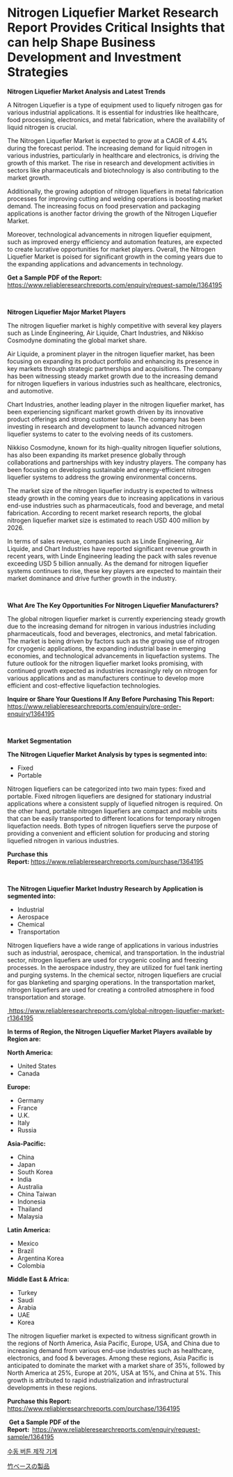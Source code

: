 <p><h1>Nitrogen Liquefier Market Research Report Provides Critical Insights that can help Shape Business Development and Investment Strategies</h1></p><p><strong>Nitrogen Liquefier Market Analysis and Latest Trends</strong></p>
<p><p>A Nitrogen Liquefier is a type of equipment used to liquefy nitrogen gas for various industrial applications. It is essential for industries like healthcare, food processing, electronics, and metal fabrication, where the availability of liquid nitrogen is crucial.</p><p>The Nitrogen Liquefier Market is expected to grow at a CAGR of 4.4% during the forecast period. The increasing demand for liquid nitrogen in various industries, particularly in healthcare and electronics, is driving the growth of this market. The rise in research and development activities in sectors like pharmaceuticals and biotechnology is also contributing to the market growth.</p><p>Additionally, the growing adoption of nitrogen liquefiers in metal fabrication processes for improving cutting and welding operations is boosting market demand. The increasing focus on food preservation and packaging applications is another factor driving the growth of the Nitrogen Liquefier Market.</p><p>Moreover, technological advancements in nitrogen liquefier equipment, such as improved energy efficiency and automation features, are expected to create lucrative opportunities for market players. Overall, the Nitrogen Liquefier Market is poised for significant growth in the coming years due to the expanding applications and advancements in technology.</p></p>
<p><strong>Get a Sample PDF of the Report:&nbsp;</strong> <a href="https://www.reliableresearchreports.com/enquiry/request-sample/1364195">https://www.reliableresearchreports.com/enquiry/request-sample/1364195</a></p>
<p>&nbsp;</p>
<p><strong>Nitrogen Liquefier Major Market Players</strong></p>
<p><p>The nitrogen liquefier market is highly competitive with several key players such as Linde Engineering, Air Liquide, Chart Industries, and Nikkiso Cosmodyne dominating the global market share. </p><p>Air Liquide, a prominent player in the nitrogen liquefier market, has been focusing on expanding its product portfolio and enhancing its presence in key markets through strategic partnerships and acquisitions. The company has been witnessing steady market growth due to the increasing demand for nitrogen liquefiers in various industries such as healthcare, electronics, and automotive.</p><p>Chart Industries, another leading player in the nitrogen liquefier market, has been experiencing significant market growth driven by its innovative product offerings and strong customer base. The company has been investing in research and development to launch advanced nitrogen liquefier systems to cater to the evolving needs of its customers.</p><p>Nikkiso Cosmodyne, known for its high-quality nitrogen liquefier solutions, has also been expanding its market presence globally through collaborations and partnerships with key industry players. The company has been focusing on developing sustainable and energy-efficient nitrogen liquefier systems to address the growing environmental concerns.</p><p>The market size of the nitrogen liquefier industry is expected to witness steady growth in the coming years due to increasing applications in various end-use industries such as pharmaceuticals, food and beverage, and metal fabrication. According to recent market research reports, the global nitrogen liquefier market size is estimated to reach USD 400 million by 2026.</p><p>In terms of sales revenue, companies such as Linde Engineering, Air Liquide, and Chart Industries have reported significant revenue growth in recent years, with Linde Engineering leading the pack with sales revenue exceeding USD 5 billion annually. As the demand for nitrogen liquefier systems continues to rise, these key players are expected to maintain their market dominance and drive further growth in the industry.</p></p>
<p>&nbsp;</p>
<p><strong>What Are The Key Opportunities For Nitrogen Liquefier Manufacturers?</strong></p>
<p><p>The global nitrogen liquefier market is currently experiencing steady growth due to the increasing demand for nitrogen in various industries including pharmaceuticals, food and beverages, electronics, and metal fabrication. The market is being driven by factors such as the growing use of nitrogen for cryogenic applications, the expanding industrial base in emerging economies, and technological advancements in liquefaction systems. The future outlook for the nitrogen liquefier market looks promising, with continued growth expected as industries increasingly rely on nitrogen for various applications and as manufacturers continue to develop more efficient and cost-effective liquefaction technologies.</p></p>
<p><strong>Inquire or Share Your Questions If Any Before Purchasing This Report:</strong> <a href="https://www.reliableresearchreports.com/enquiry/pre-order-enquiry/1364195">https://www.reliableresearchreports.com/enquiry/pre-order-enquiry/1364195</a></p>
<p>&nbsp;</p>
<p><strong>Market Segmentation</strong></p>
<p><strong>The Nitrogen Liquefier Market Analysis by types is segmented into:</strong></p>
<p><ul><li>Fixed</li><li>Portable</li></ul></p>
<p><p>Nitrogen liquefiers can be categorized into two main types: fixed and portable. Fixed nitrogen liquefiers are designed for stationary industrial applications where a consistent supply of liquefied nitrogen is required. On the other hand, portable nitrogen liquefiers are compact and mobile units that can be easily transported to different locations for temporary nitrogen liquefaction needs. Both types of nitrogen liquefiers serve the purpose of providing a convenient and efficient solution for producing and storing liquefied nitrogen in various industries.</p></p>
<p><strong>Purchase this Report:&nbsp;</strong><a href="https://www.reliableresearchreports.com/purchase/1364195">https://www.reliableresearchreports.com/purchase/1364195</a></p>
<p>&nbsp;</p>
<p><strong>The Nitrogen Liquefier Market Industry Research by Application is segmented into:</strong></p>
<p><ul><li>Industrial</li><li>Aerospace</li><li>Chemical</li><li>Transportation</li></ul></p>
<p><p>Nitrogen liquefiers have a wide range of applications in various industries such as industrial, aerospace, chemical, and transportation. In the industrial sector, nitrogen liquefiers are used for cryogenic cooling and freezing processes. In the aerospace industry, they are utilized for fuel tank inerting and purging systems. In the chemical sector, nitrogen liquefiers are crucial for gas blanketing and sparging operations. In the transportation market, nitrogen liquefiers are used for creating a controlled atmosphere in food transportation and storage.</p></p>
<p><a href="https://www.reliableresearchreports.com/global-nitrogen-liquefier-market-r1364195">&nbsp;https://www.reliableresearchreports.com/global-nitrogen-liquefier-market-r1364195</a></p>
<p><strong>In terms of Region, the Nitrogen Liquefier Market Players available by Region are:</strong></p>
<p>
    <p> <strong> North America: </strong>
        <ul>
            <li>United States</li>
            <li>Canada</li>
        </ul>
        </p> 
    <p> <strong> Europe: </strong>
        <ul>
            <li>Germany</li>
            <li>France</li>
            <li>U.K.</li>
            <li>Italy</li>
            <li>Russia</li>
        </ul>
        </p> 
    <p> <strong> Asia-Pacific: </strong>
        <ul>
            <li>China</li>
            <li>Japan</li>
            <li>South Korea</li>
            <li>India</li>
            <li>Australia</li>
            <li>China Taiwan</li>
            <li>Indonesia</li>
            <li>Thailand</li>
            <li>Malaysia</li>
        </ul>
        </p> 
    <p> <strong> Latin America: </strong>
        <ul>
            <li>Mexico</li>
            <li>Brazil</li>
            <li>Argentina Korea</li>
            <li>Colombia</li>
        </ul>
        </p> 
    <p> <strong> Middle East & Africa: </strong>
        <ul>
            <li>Turkey</li>
            <li>Saudi</li>
            <li>Arabia</li>
            <li>UAE</li>
            <li>Korea</li>
        </ul>
    </p>
    </p>
<p><p>The nitrogen liquefier market is expected to witness significant growth in the regions of North America, Asia Pacific, Europe, USA, and China due to increasing demand from various end-use industries such as healthcare, electronics, and food & beverages. Among these regions, Asia Pacific is anticipated to dominate the market with a market share of 35%, followed by North America at 25%, Europe at 20%, USA at 15%, and China at 5%. This growth is attributed to rapid industrialization and infrastructural developments in these regions.</p></p>
<p><strong>Purchase this Report: </strong><a href="https://www.reliableresearchreports.com/purchase/1364195">https://www.reliableresearchreports.com/purchase/1364195</a></p>
<p>&nbsp;<strong>Get a Sample PDF of the Report:&nbsp;&nbsp;</strong><a href="https://www.reliableresearchreports.com/enquiry/request-sample/1364195">https://www.reliableresearchreports.com/enquiry/request-sample/1364195</a></p>
<p><strong></strong></p>
<p><p><a href="https://github.com/laholand/Market-Research-Report-List-3/blob/main/902205029635.md">수동 버튼 제작 기계</a></p><p><a href="https://github.com/mohamedbakry57/Market-Research-Report-List-3/blob/main/939146632587.md">竹ベースの製品</a></p></p>